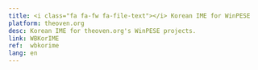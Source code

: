```yaml
---
title: <i class="fa fa-fw fa-file-text"></i> Korean IME for WinPESE
platform: theoven.org
desc: Korean IME for theoven.org's WinPESE projects.
link: WBKorIME
ref:  wbkorime
lang: en
---
```

